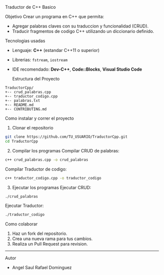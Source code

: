  Traductor de C++ Basico

  Objetivo
Crear un programa en C++ que permita:
- Agregar palabras claves con su traduccion y funcionalidad (CRUD).
- Traducir fragmentos de codigo C++ utilizando un diccionario definido.

 Tecnologias usadas
- Lenguaje: **C++** (estandar C++11 o superior)
- Librerias: `fstream`, `iostream`
- IDE recomendado: **Dev-C++**, **Code::Blocks**, **Visual Studio Code**

  Estructura del Proyecto
```
TraductorCpp/
+-- crud_palabras.cpp
+-- traductor_codigo.cpp
+-- palabras.txt
+-- README.md
+-- CONTRIBUTING.md
```

 Como instalar y correr el proyecto

 1. Clonar el repositorio
```bash
git clone https://github.com/TU_USUARIO/TraductorCpp.git
cd TraductorCpp
```

2. Compilar los programas
Compilar CRUD de palabras:
```bash
c++ crud_palabras.cpp -o crud_palabras
```

Compilar Traductor de codigo:
```bash
c++ traductor_codigo.cpp -o traductor_codigo
```

3. Ejecutar los programas
Ejecutar CRUD:
```bash
./crud_palabras
```

Ejecutar Traductor:
```bash
./traductor_codigo
```

Como colaborar
1. Haz un fork del repositorio.
2. Crea una nueva rama para tus cambios.
3. Realiza un Pull Request para revision.

---
Autor
- Angel Saul Rafael Dominguez
